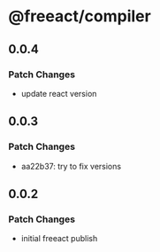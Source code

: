 # @freeact/compiler

## 0.0.4

### Patch Changes

- update react version

## 0.0.3

### Patch Changes

- aa22b37: try to fix versions

## 0.0.2

### Patch Changes

- initial freeact publish
